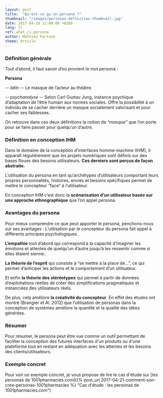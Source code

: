 ```yaml
---
layout: post
title:  "Qu'est-ce qu'un persona ?"
thumbnail: "/images/personas-definition-thumbnail.jpg"
date: 2017-04-20 12:00:00 +0200
lang: fr
ref: what-is-persona
author: Mathieu Fortune
theme: Article
---
```


### Définition générale
Tout d’abord, il faut savoir d’où provient le mot persona :

__Persona__

*-- latin --*
Le masque de l’acteur au théâtre.

*-- psychanalyse --*
Selon Carl Gustav Jung, instance psychique d’adaptation de l’être humain aux normes sociales. Offre la possibilité à un individu de se cacher derrière un masque socialement valorisant et pour cacher ses faiblesses.

On retrouve dans ces deux définitions la notion de *“masque”* que l’on porte pour se faire passer pour quelqu’un d’autre.


### Définition en conception IHM

Dans le domaine de la conception d’interfaces homme-machine (IHM), il apparaît régulièrement que les projets numériques sont définis sur des bases floues des besoins utilisateurs.
__Ces derniers sont perçus de façon abstraite.__

L’utilisation du persona en tant qu’archétypes d’utilisateurs comportant leurs propres personnalités, histoires, envies et besoins spécifiques permet de mettre le concepteur “face” à l’utilisateur.

En conception IHM c’est donc la __scénarisation d’un utilisateur basée sur une approche ethnographique__ que l’on appel persona.

### Avantages du persona

Pour mieux comprendre ce que peut apporter le persona, penchons-nous sur ses avantages :
L’utilisation par le concepteur du persona fait appel à différents principes psychologiques.

__L’empathie__ tout d’abord qui correspond à la capacité d’imaginer les émotions et attentes de quelqu’un d’autre jusqu’à les ressentir comme si elles étaient sienne..

__La théorie de l’esprit__ qui consiste à “se mettre à la place de…”, ce qui permet d’anticiper les actions et le comportement d’un utilisateur.

Et enfin __la théorie des stéréotypes__ qui permet à partir de données d’exploitations réelles de créer des simplifications pragmatiques et instanciées des utilisateurs réels.

De plus, cela améliore __la créativité du concepteur__. En effet des études ont montré (Brangier et Al. 2012) que l’utilisation de personas dans la conception de systèmes améliore la quantité et la qualité des idées générées.

### Résumer

Pour résumer, le persona peut être vue comme un outil permettant de faciliter la conception des futures interfaces d'un produits ou d'une plateforme tout en restant en adéquation avec les attentes et les besoins des clients/utilisateurs.

### Exemple concret

Pour voir un exemple concret, je vous propose de lire le cas d'étude sur [les personas de 1001pharmacies.com]({% post_url 2017-04-21-comment-son-cree-personas-1001pharmacies %} "Cas d'étude : les personas de 1001pharmacies.com")
